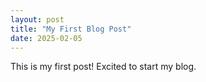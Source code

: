 ```yaml
---
layout: post
title: "My First Blog Post"
date: 2025-02-05
---
```


This is my first post! Excited to start my blog.
